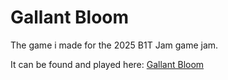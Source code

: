 # Gallant Bloom
The game i made for the 2025 B1T Jam game jam.

It can be found and played here: [Gallant Bloom](https://milkteafever.itch.io/gallant-bloom)
